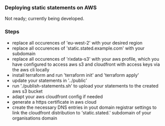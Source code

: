 ### Deploying static statements on AWS
Not ready; currently being developed.

### Steps
- replace all occurences of 'eu-west-2' with your desired region
- replace all occurences of 'static.stated.example.com' with your subdomain
- replace all occurences of 'rixdata-s3' with your aws profile, which you have configured to access aws s3 and cloudfront with access keys via the aws cli locally
- install terraform and run 'terraform init' and 'terraform apply'
- update your statements in '../public'
- run './publish-statements.sh' to upload your statements to the created aws s3 bucket
- adapt your aws cloudfront config if needed
- generate a https certificate in aws cloud
- create the necessary DNS entries in yout domain registrar settings to link the cloudfront distribution to 'static.stated.' subdomain of your organisations domain
